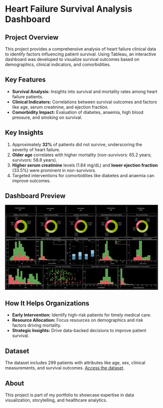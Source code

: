 # Heart Failure Survival Analysis Dashboard

## Project Overview
This project provides a comprehensive analysis of heart failure clinical data to identify factors influencing patient survival. Using Tableau, an interactive dashboard was developed to visualize survival outcomes based on demographics, clinical indicators, and comorbidities.

## Key Features
- **Survival Analysis:** Insights into survival and mortality rates among heart failure patients.
- **Clinical Indicators:** Correlations between survival outcomes and factors like age, serum creatinine, and ejection fraction.
- **Comorbidity Impact:** Evaluation of diabetes, anaemia, high blood pressure, and smoking on survival.

## Key Insights
1. Approximately **32%** of patients did not survive, underscoring the severity of heart failure.
2. **Older age** correlates with higher mortality (non-survivors: 65.2 years; survivors: 58.8 years).
3. **Higher serum creatinine** levels (1.84 mg/dL) and **lower ejection fraction** (33.5%) were prominent in non-survivors.
4. Targeted interventions for comorbidities like diabetes and anaemia can improve outcomes.

## Dashboard Preview
![Heart Failure Dashboard](https://github.com/hbanugariya/Healthcare-Heart-Failure/blob/main/Healthcare%20Heart%20Failure.png)

## How It Helps Organizations
- **Early Intervention:** Identify high-risk patients for timely medical care.
- **Resource Allocation:** Focus resources on demographics and risk factors driving mortality.
- **Strategic Insights:** Drive data-backed decisions to improve patient survival.

## Dataset
The dataset includes 299 patients with attributes like age, sex, clinical measurements, and survival outcomes. [Access the dataset](https://archive.ics.uci.edu/ml/datasets/Heart+failure+clinical+records).

## About
This project is part of my portfolio to showcase expertise in data visualization, storytelling, and healthcare analytics.

